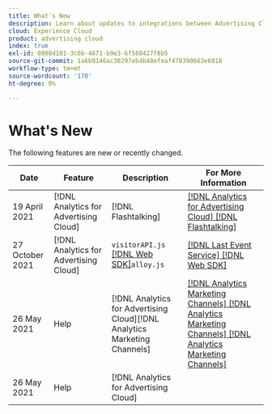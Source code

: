 ```yaml
---
title: What's New
description: Learn about updates to integrations between Advertising Cloud and other products and services in Adobe Experience Cloud.
cloud: Experience Cloud
product: advertising cloud
index: true
exl-id: 0808d101-3c6b-4671-b9e3-6f588427f8b5
source-git-commit: 1a6b9146ac38297eb4b48efeaf478390663e6018
workflow-type: tm+mt
source-wordcount: '170'
ht-degree: 0%

---
```


# What&#39;s New

The following features are new or recently changed.

| Date | Feature | Description | For More Information |
| ---- | ------- | ----------- | -------------------- |
| 19 April 2021 | [!DNL Analytics for Advertising Cloud] | [!DNL Flashtalking] | [ [!DNL Analytics for Advertising Cloud]  [!DNL Flashtalking] ](/help/integrations/analytics/macros-flashtalking.md) |
| 27 October 2021 | [!DNL Analytics for Advertising Cloud] | `visitorAPI.js`[ [!DNL Web SDK]](https://experienceleague.adobe.com/docs/experience-platform/edge/home.html)`alloy.js` | [ [!DNL Last Event Service]  [!DNL Web SDK]](/help/integrations/analytics/web-sdk.md) |
| 26 May 2021 | Help | [!DNL Analytics for Advertising Cloud][!DNL Analytics Marketing Channels] | [](/help/integrations/analytics/marketing-channels/mc-overview.md)[ [!DNL Analytics Marketing Channels] ](/help/integrations/analytics/marketing-channels/mc-ids.md)[ [!DNL Analytics Marketing Channels] ](/help/integrations/analytics/marketing-channels/mc-ac-data.md)[ [!DNL Analytics Marketing Channels]](/help/integrations/analytics/marketing-channels/mc-data-variances.md) |
| 26 May 2021 | Help | [!DNL Analytics for Advertising Cloud] | [](https://experienceleague.adobe.com/docs/advertising-cloud-learn/tutorials/overview.html) |

<!-- At some point, just make this an overview page instead?

Adobe Advertising Cloud is integrated with the following Adobe Experience Cloud products:

* [Adobe Analytics](/help/integrations/analytics/overview.md)

* Adobe Audience Manager

* Adobe Campaign (Advertising Cloud Search only)

* Adobe Experience Cloud Device Co-op
 -->
